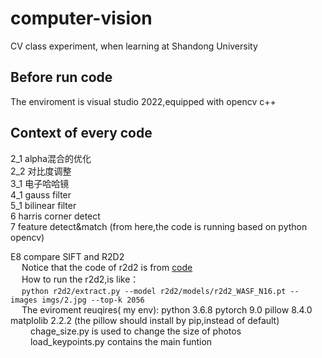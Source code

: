 # computer-vision  
CV class experiment, when learning at Shandong University   

## Before run code       
The enviroment is visual studio 2022,equipped with opencv c++     

## Context of every code   
2_1  alpha混合的优化   
2_2  对比度调整   
3_1  电子哈哈镜   
4_1  gauss filter  
5_1  bilinear filter  
6    harris corner detect  
7    feature detect&match  (from here,the code is running based on python opencv)

E8 compare SIFT and R2D2  
  &emsp; Notice that the code of r2d2 is from [code](http://github.com/naver/r2d2)  
  &emsp; How to run the r2d2,is like：  
    &emsp; ```python r2d2/extract.py --model r2d2/models/r2d2_WASF_N16.pt --images imgs/2.jpg --top-k 2056```  
  &emsp; The eviroment reuqires( my env): python 3.6.8  pytorch 9.0  pillow  8.4.0  matplolib 2.2.2    (the pillow should install by pip,instead of default)  
  &emsp;&emsp; chage_size.py is used to change the size of photos  
  &emsp;&emsp; load_keypoints.py contains  the main funtion
